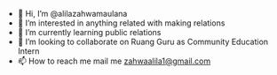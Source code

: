 - 👋 Hi, I’m @alilazahwamaulana
- 👀 I’m interested in anything related with making relations
- 🌱 I’m currently learning public relations
- 💞️ I’m looking to collaborate on Ruang Guru as Community Education Intern
- 📫 How to reach me mail me zahwaalila1@gmail.com

<!---
alilazahwamaulana/alilazahwamaulana is a ✨ special ✨ repository because its `README.md` (this file) appears on your GitHub profile.
You can click the Preview link to take a look at your changes.
--->
